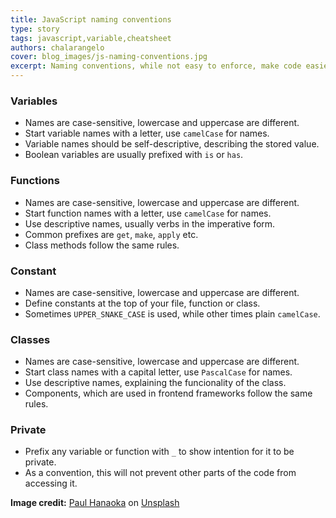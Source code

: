 ```yaml
---
title: JavaScript naming conventions
type: story
tags: javascript,variable,cheatsheet
authors: chalarangelo
cover: blog_images/js-naming-conventions.jpg
excerpt: Naming conventions, while not easy to enforce, make code easier to read and understand. Learn how to name your variables in JavaScript with this handy guide.
---
```


### Variables

- Names are case-sensitive, lowercase and uppercase are different.
- Start variable names with a letter, use `camelCase` for names.
- Variable names should be self-descriptive, describing the stored value.
- Boolean variables are usually prefixed with `is` or `has`.

### Functions

- Names are case-sensitive, lowercase and uppercase are different.
- Start function names with a letter, use `camelCase` for names.
- Use descriptive names, usually verbs in the imperative form.
- Common prefixes are `get`, `make`, `apply` etc.
- Class methods follow the same rules.

### Constant

- Names are case-sensitive, lowercase and uppercase are different.
- Define constants at the top of your file, function or class.
- Sometimes `UPPER_SNAKE_CASE` is used, while other times plain `camelCase`.

### Classes

- Names are case-sensitive, lowercase and uppercase are different.
- Start class names with a capital letter, use `PascalCase` for names.
- Use descriptive names, explaining the funcionality of the class.
- Components, which are used in frontend frameworks follow the same rules.

### Private

- Prefix any variable or function with `_` to show intention for it to be private.
- As a convention, this will not prevent other parts of the code from accessing it.

**Image credit:** [Paul Hanaoka](https://unsplash.com/@plhnk?utm_source=unsplash&utm_medium=referral&utm_content=creditCopyText) on [Unsplash](https://unsplash.com/s/photos/code?utm_source=unsplash&utm_medium=referral&utm_content=creditCopyText)
